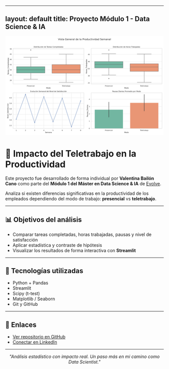 
---
layout: default
title: Proyecto Módulo 1 - Data Science & IA
---

<p align="center">
  <img src="https://raw.githubusercontent.com/valentinabailoncano-code/Master-Evolve-Modulo-1/main/vista_general_productividad.png" width="600" />
</p>

# 🔬 Impacto del Teletrabajo en la Productividad

Este proyecto fue desarrollado de forma individual por **Valentina Bailón Cano** como parte del **Módulo 1 del Máster en Data Science & IA** de [Evolve](https://evolveacademy.es/).

Analiza si existen diferencias significativas en la productividad de los empleados dependiendo del modo de trabajo: **presencial** vs **teletrabajo**.

---

## 📊 Objetivos del análisis

- Comparar tareas completadas, horas trabajadas, pausas y nivel de satisfacción
- Aplicar estadística y contraste de hipótesis
- Visualizar los resultados de forma interactiva con **Streamlit**

---

## 📅 Tecnologías utilizadas

- Python + Pandas
- Streamlit
- Scipy (t-test)
- Matplotlib / Seaborn
- Git y GitHub

---

## 🔗 Enlaces

- <a href="https://github.com/valentinabailoncano-code/Master-Evolve-Modulo-1" target="_blank">
  Ver repositorio en GitHub</a>

- <a href="https://www.linkedin.com/in/valentina-bailon-2653b22b7" target="_blank">
  Conectar en LinkedIn</a>

---

<p align="center">
  <em>"Análisis estadístico con impacto real. Un paso más en mi camino como Data Scientist."</em>
</p>
